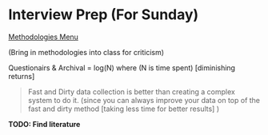 # Interview Prep (For Sunday)

[Methodologies Menu](https://pages.stolaf.edu/csci-263-fall17/methods/methods-menu/)

(Bring in methodologies into class for criticism)

Questionairs & Archival = log(N) where (N is time spent) [diminishing returns]

> Fast and Dirty data collection is better than creating a complex system to do it. (since you can always improve your data on top of the fast and dirty method [taking less time for better results] )

**TODO: Find literature**
